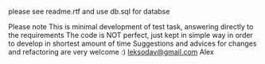 please see readme.rtf and use db.sql for databse

Please note
This is minimal development of test task, answering directly to the requirements
The code is NOT perfect, just kept in simple way in order to develop in shortest amount of time
Suggestions and advices for changes and refactoring are very welcome :)
leksodav@gmail.com
Alex


